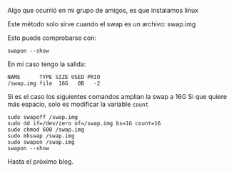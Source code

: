Algo que ocurrió en mi grupo de amigos, es que instalamos linux

Este método solo sirve cuando el swap es un archivo: swap.img

Esto puede comprobarse con: 

    swapon --show

En mi caso tengo la salida:

    NAME      TYPE SIZE USED PRIO
    /swap.img file  16G   0B   -2

Si es el caso los siguientes comandos amplian la swap a 16G
Si que quiere más espacio, solo es modificar la variable `count`

    sudo swapoff /swap.img
    sudo dd if=/dev/zero of=/swap.img bs=1G count=16
    sudo chmod 600 /swap.img
    sudo mkswap /swap.img
    sudo swapon /swap.img
    swapon --show

Hasta el próximo blog. 